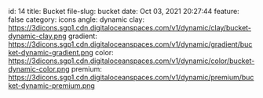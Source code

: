 id: 14
title: Bucket 
file-slug: bucket
date: Oct 03, 2021 20:27:44
feature: false
category: icons
angle: dynamic
clay: https://3dicons.sgp1.cdn.digitaloceanspaces.com/v1/dynamic/clay/bucket-dynamic-clay.png
gradient: https://3dicons.sgp1.cdn.digitaloceanspaces.com/v1/dynamic/gradient/bucket-dynamic-gradient.png
color: https://3dicons.sgp1.cdn.digitaloceanspaces.com/v1/dynamic/color/bucket-dynamic-color.png
premium: https://3dicons.sgp1.cdn.digitaloceanspaces.com/v1/dynamic/premium/bucket-dynamic-premium.png
